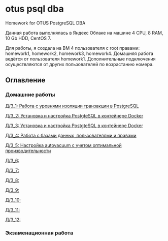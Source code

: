 # otus psql dba
Homework for OTUS PostgreSQL DBA

Данная работа выполнялась в Яндекс Облаке на машине
4 CPU, 8 RAM, 10 Gb HDD, CentOS 7.

Для работы, я создала на ВМ 4 пользователя с root правами: 
homework1, homework2, homework3, homework4.
Домашняя работа ведётся от пользователя homework1. 
Дополнительные подключения осуществляются от других пользователей по возрастанию номера.

## Оглавление

### Домашние работы

[Д/З_1: Работа с уровнями изоляции транзакции в PostgreSQL](homework/hw1.md)

[Д/З_2: Установка и настройка PostgteSQL в контейнере Docker](homework/hw2.md)

[Д/З_3: Установка и настройка PostgteSQL в контейнере Docker](homework/hw3.md)

[Д/З_4: Работа с базами данных, пользователями и правами](homework/hw4.md)

[Д/З_5: Настройка autovacuum с учетом оптимальной производительности](homework/hw5.md)

[Д/З_6: ](homework/hw6.md)

[Д/З_7: ](homework/hw7.md)

[Д/З_8: ](homework/hw8.md)

[Д/З_9: ](homework/hw9.md)

[Д/З_10: ](homework/hw10.md)

[Д/З_11: ](homework/hw11.md)

[Д/З_12: ](homework/hw12.md)

### Экзаменационная работа

[](exam/exam.md)